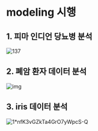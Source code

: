 # modeling 시행

## 1. 피마 인디언 당뇨병 분석
![137](https://user-images.githubusercontent.com/87803612/136823179-e5301eca-fc00-407e-a42e-11bb5bec9526.jpg)

## 2. 폐암 환자 데이터 분석
![img](https://user-images.githubusercontent.com/87803612/136823250-56d19cc1-406f-42fa-85f8-d9aa15d786f7.jpg)

## 3. iris 데이터 분석
![1*nfK3vGZkTa4GrO7yWpcS-Q](https://user-images.githubusercontent.com/87803612/136823316-2a233564-d6f8-4d1c-80aa-f0e6ccc6d96d.png)
